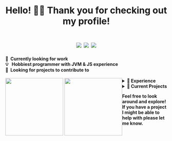 <div align="center">
  <h1>Hello! 👋🏼 Thank you for checking out my profile!</h1>
  <h1>
    <a href="https://paypal.me/atrius"><img src="https://img.shields.io/badge/Support_Me-$-9900FF?style=for-the-badge&logo=paypal&logoColor=white"></a>
    <a href="mailto:xAtrius@outlook.com"><img src="https://img.shields.io/badge/Email_Me-xAtrius@outlook.com-EA4335?style=for-the-badge&logo=gmail&logoColor=white"></a>
    <a href="#"><img src="https://img.shields.io/github/followers/AtriusX?color=745df0&logo=github&style=for-the-badge"></a>
  </h1>
</div>
<b>
  💼 &nbsp;Currently looking for work
  <br />
  💡 &nbsp;&nbsp;Hobbiest programmer with JVM & JS experience
  <br />
  🔎 &nbsp;Looking for projects to contribute to
  <br />
</b>
</br>
<a href="#">
  <div align="center" style="float:left">
    <img height="180em" src="https://github-readme-stats.vercel.app/api?username=atriusx&bg_color=45,8052FF,5555FF&text_color=FFFFFF&title_color=21FFFF&icon_color=21FFFF&hide_border=true&border_radius=10&include_all_commits=true&count_private=true&custom_title=Github%20Stats" />
    <img height="180em" src="https://github-readme-stats.vercel.app/api/top-langs/?username=atriusx&layout=compact&bg_color=45,D82C20,FF5555&text_color=FFFFFF&title_color=FFF&icon_color=21FFFF&hide_border=true&border_radius=10&include_all_commits=true&count_private=true&custom_title=Language%20Breakdown&langs_count=8" />
  </div>
</a>
<details>
  <summary><b>📝 Experience</b></summary>
  
  ## What I've Worked With
  
  **This is a shortlist of all the tools I've worked with to some extent in the past!**
  <a href="#">
    <div align="justify">
      <img src="https://img.shields.io/badge/Java-ED8B00?style=for-the-badge&logo=java&logoColor=white">
      <img src="https://img.shields.io/badge/Kotlin-7F52FF?&style=for-the-badge&logo=kotlin&logoColor=white">
      <img src="https://img.shields.io/badge/JavaScript-323330?style=for-the-badge&logo=javascript&logoColor=F7DF1E">
      <img src="https://img.shields.io/badge/TypeScript-007ACC?style=for-the-badge&logo=typescript&logoColor=white">
      <img src="https://img.shields.io/badge/Python-14354C?style=for-the-badge&logo=python&logoColor=white">
      <img src="https://img.shields.io/badge/HTML-E44D26?style=for-the-badge&logo=html5&logoColor=white">
      <img src="https://img.shields.io/badge/CSS-379AD6?style=for-the-badge&logo=css3&logoColor=white">
      <img src="https://img.shields.io/badge/P5.js-ED225D?style=for-the-badge&logo=p5.js&logoColor=white">
      <img src="https://img.shields.io/badge/Socket.io-000?style=for-the-badge&logo=socket.io&logoColor=white">
      <img src="https://img.shields.io/badge/React-10DAFF?style=for-the-badge&logo=react&logoColor=white">
      <img src="https://img.shields.io/badge/Next.js-000?style=for-the-badge&logo=next.js&logoColor=white">
      <img src="https://img.shields.io/badge/Express.js-313131?style=for-the-badge&logo=express&logoColor=white">
      <img src="https://img.shields.io/badge/Mikro_ORM-166788?style=for-the-badge&logo=mikroorm&logoColor=white">
      <img src="https://img.shields.io/badge/JDA-994BDC?style=for-the-badge">
      <img src="https://img.shields.io/badge/Jetbrains_Compose-4285F4?style=for-the-badge&logo=jetbrains&logoColor=white">
      <img src="https://img.shields.io/badge/Git-F05032?style=for-the-badge&logo=git&logoColor=white">
      <img src="https://img.shields.io/badge/Github-181717?style=for-the-badge&logo=github&logoColor=white">
      <img src="https://img.shields.io/badge/Gitlab-FCA121?style=for-the-badge&logo=gitlab&logoColor=white">
      <img src="https://img.shields.io/badge/Gradle-02303A?style=for-the-badge&logo=gradle&logoColor=white">
      <img src="https://img.shields.io/badge/Maven-C71A36?style=for-the-badge&logo=apachemaven&logoColor=white">
      <img src="https://img.shields.io/badge/NPM-CB3837?style=for-the-badge&logo=npm&logoColor=white">
      <img src="https://img.shields.io/badge/Yarn-2C8EBB?style=for-the-badge&logo=yarn&logoColor=white">
      <img src="https://img.shields.io/badge/IntelliJ-000?style=for-the-badge&logo=intellijidea&logoColor=white">
      <img src="https://img.shields.io/badge/vscode-007ACC?style=for-the-badge&logo=visualstudiocode&logoColor=white">
      <img src="https://img.shields.io/badge/Docker-2496ED?style=for-the-badge&logo=docker&logoColor=white">
      <img src="https://img.shields.io/badge/Redis-DC382D?style=for-the-badge&logo=redis&logoColor=white">
      <img src="https://img.shields.io/badge/Postgres-4169E1?style=for-the-badge&logo=postgresql&logoColor=white">
      <img src="https://img.shields.io/badge/Paper_MC-5555FF?style=for-the-badge&logo=papermc&logoColor=white">
    </div>
  </a>

  ## Other Things I Want To Explore
  
  **Things I want to experiment with, or have briefly looked at but haven't had the time to sit down with.**
  <a href="#">
    <div align="justify">
      <img src="https://img.shields.io/badge/Scala-DC322F?style=for-the-badge&logo=scala&logoColor=white">
      <img src="https://img.shields.io/badge/Rust-000000?style=for-the-badge&logo=rust&logoColor=white">
      <img src="https://img.shields.io/badge/Prisma-2D3748?style=for-the-badge&logo=prisma&logoColor=white">
      <img src="https://img.shields.io/badge/Spring-6DB33F?style=for-the-badge&logo=spring&logoColor=white">
      <img src="https://img.shields.io/badge/Spring_Boot-6DB33F?style=for-the-badge&logo=springboot&logoColor=white">
      <img src="https://img.shields.io/badge/JUnit_5-25A162?style=for-the-badge&logo=junit5&logoColor=white">
      <img src="https://img.shields.io/badge/Vue-4FC08D?style=for-the-badge&logo=vue.js&logoColor=white">
      <img src="https://img.shields.io/badge/Svelte-FF3E00?style=for-the-badge&logo=svelte&logoColor=white">
      <img src="https://img.shields.io/badge/Gatsby-663399?style=for-the-badge&logo=gatsby&logoColor=white">
      <img src="https://img.shields.io/badge/Tailwind_CSS-06B6D4?style=for-the-badge&logo=tailwindcss&logoColor=white">
      <img src="https://img.shields.io/badge/Appwrite-F02E65?style=for-the-badge&logo=appwrite&logoColor=white">
      <img src="https://img.shields.io/badge/Storybook-FF4785?style=for-the-badge&logo=storybook&logoColor=white">
      <img src="https://img.shields.io/badge/Github_Actions-181717?style=for-the-badge&logo=githubactions&logoColor=white">
      <img src="https://img.shields.io/badge/Circle_CI-343434?style=for-the-badge&logo=circleci&logoColor=white">
      <img src="https://img.shields.io/badge/Kubernetes-326CE5?style=for-the-badge&logo=kubernetes&logoColor=white">
      <img src="https://img.shields.io/badge/AWS-232F3E?style=for-the-badge&logo=amazonaws&logoColor=white">
      <img src="https://img.shields.io/badge/Mongo_DB-47A248?style=for-the-badge&logo=mongodb&logoColor=white">
      <img src="https://img.shields.io/badge/SQLite-003B57?style=for-the-badge&logo=sqlite&logoColor=white">
      <img src="https://img.shields.io/badge/Graph_QL-E10098?style=for-the-badge&logo=graphql&logoColor=white">
      <img src="https://img.shields.io/badge/Figma-F24E1E?style=for-the-badge&logo=figma&logoColor=white">
    </div>
  </a>
</details>
<details>
  <summary><b>🚀 Current Projects</b></summary>
  
  ## Active Projects

  <div align="justify">  
    <a href="https://github.com/AtriusX/Waystones"><img src="https://img.shields.io/badge/Waystones-8934eb?style=for-the-badge&url=https://github.com/AtriusX/Waystones/" /></a>
  </div>
  
  ## Inactive Projects
  
  <div align="justify">
    <a href="https://github.com/AtriusX/DungeonKit"><img src="https://img.shields.io/badge/DungeonKit-7F52FF?style=for-the-badge&url=https://github.com/AtriusX/DungeonKit/" /></a>
    <a href="https://github.com/AtriusX/Duelingo"><img src="https://img.shields.io/badge/Duelingo-58CC02?style=for-the-badge&url=https://github.com/AtriusX/Duelingo/" /></a>
  </div>
</details>

**Feel free to look around and explore! If you have a project I might be able to help with please let me know.**
